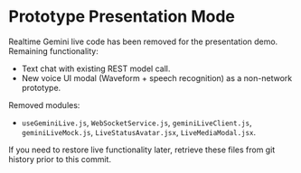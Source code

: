 # Prototype Presentation Mode

Realtime Gemini live code has been removed for the presentation demo. Remaining functionality:
- Text chat with existing REST model call.
- New voice UI modal (Waveform + speech recognition) as a non-network prototype.

Removed modules:
- `useGeminiLive.js`, `WebSocketService.js`, `geminiLiveClient.js`, `geminiLiveMock.js`, `LiveStatusAvatar.jsx`, `LiveMediaModal.jsx`.

If you need to restore live functionality later, retrieve these files from git history prior to this commit.

